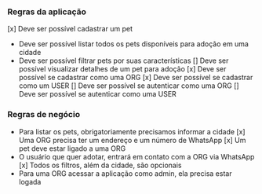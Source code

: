 ### Regras da aplicação

[x] Deve ser possível cadastrar um pet
- Deve ser possível listar todos os pets disponíveis para adoção em uma cidade
- Deve ser possível filtrar pets por suas características
[] Deve ser possível visualizar detalhes de um pet para adoção
[x] Deve ser possível se cadastrar como uma ORG
[x] Deve ser possível se cadastrar como um USER
[] Deve ser possível se autenticar como uma ORG
[] Deve ser possível se autenticar como uma USER

### Regras de negócio

- Para listar os pets, obrigatoriamente precisamos informar a cidade
[x] Uma ORG precisa ter um endereço e um número de WhatsApp
[x] Um pet deve estar ligado a uma ORG
- O usuário que quer adotar, entrará em contato com a ORG via WhatsApp
[x] Todos os filtros, além da cidade, são opcionais
- Para uma ORG acessar a aplicação como admin, ela precisa estar logada